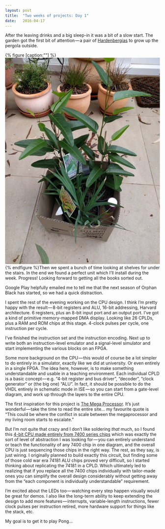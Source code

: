 ```yaml
---
layout:	post
title:	"Two weeks of projects: Day 1"
date:	2016-04-17
---
```


  After the leaving drinks and a big sleep-in it was a bit of a slow start. The garden got the first bit of attention — a pair of [Hardenbergias](https://en.wikipedia.org/wiki/Hardenbergia_violacea) to grow up the pergola outside.

{% figure [caption:""] %}
![](/assets/img/0*0hVqm3U2L646ePCY.jpg)
{% endfigure %}Then we spent a bunch of time looking at shelves for under the stairs. In the end we found a perfect unit which I’ll install during the week. Progress! Looking forward to getting all the books sorted out.

Google Play helpfully emailed me to tell me that the next season of Orphan Black has started, so we had a quick distraction.

I spent the rest of the evening working on the CPU design. I think I’m pretty happy with the result — 8-bit registers and ALU, 16-bit addressing, Harvard architecture. 6 registers, plus an 8-bit input port and an output port. I’ve got a kind of primitive memory-mapped DMA display. Looking like 26 CPLDs, plus a RAM and ROM chips at this stage. 4-clock pulses per cycle, one instruction per cycle.

I’ve finished the instruction set and the instruction encoding. Next up to write both an instruction-level emulator and a signal-level simulator and start implementing the various blocks on an FPGA.

Some more background on the CPU — this would of course be a lot simpler to do entirely in a simulator, exactly like we did at university. Or even entirely in a single FPGA. The idea here, however, is to make something understandable and usable in a teaching environment. Each individual CPLD is a basic concept — e.g. “4-bit register and bus driver”, “decoder”, “clock generator” or (the big one) “ALU”. In fact, it should be possible to do the VHDL entirely in schematic mode in ISE — so you can start from a gate-level diagram, and work up through the layers to the entire CPU.

The first inspiration for this project is [The Mega Processor](http://www.megaprocessor.com/). It’s just wonderful — take the time to read the entire site… my favourite quote is “This could be where the conflict in scale between the megaprocessor and my living room starts to escalate.”

But I’m not quite that crazy and I don’t like soldering *that* much, so I found this [4-bit CPU made entirely from 7400 series chips](http://jaromir.xf.cz/fourbit/fourbit.html) which was exactly the sort of level of abstraction I was looking for — you can entirely understand or teach the functionality of any 7400 chip in one diagram, and the overall CPU is just sequencing those chips in the right way. The rest, as they say, is just wiring. I originally planned to build exactly this circuit, but finding some of those cold war era 74181 ALU chips proved very difficult, so I started thinking about replicating the 74181 in a CPLD. Which ultimately led to realizing that if you replace all the 7400 chips individually with tailor-made ones you can simplify the overall design considerably without getting away from the “each component is individually understandable” requirement.

I’m excited about the LEDs too — watching every step happen visually would be great for demos. I also like the long-term ability to keep extending the design to add more features — interrupts, variable-length instructions, fewer clock pulses per instruction retired, more hardware support for things like the stack, etc.

My goal is to get it to play Pong…

  